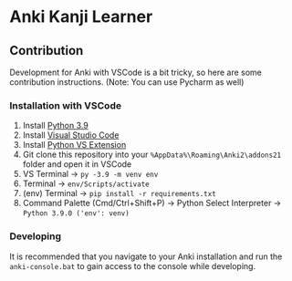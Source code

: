 # Anki Kanji Learner

## Contribution
Development for Anki with VSCode is a bit tricky, so here are some contribution instructions. (Note: You can use Pycharm as well)

### Installation with VSCode
1. Install [Python 3.9](https://www.python.org/downloads/release/python-390/)
2. Install [Visual Studio Code](https://code.visualstudio.com/)
3. Install [Python VS Extension](https://marketplace.visualstudio.com/items?itemName=ms-python.python)
4. Git clone this repository into your `%AppData%\Roaming\Anki2\addons21` folder and open it in VSCode
5. VS Terminal -> `py -3.9 -m venv env`
6. Terminal -> `env/Scripts/activate`
7. (env) Terminal -> `pip install -r requirements.txt`
8. Command Palette (Cmd/Ctrl+Shift+P) -> Python Select Interpreter -> `Python 3.9.0 ('env': venv)`

### Developing
It is recommended that you navigate to your Anki installation and run the `anki-console.bat` to gain access to the console while developing.